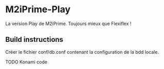 # M2iPrime-Play
La version Play de M2iPrime. Toujours mieux que Flexiflex !

## Build instructions
Créer le fichier conf/db.conf contenant la configuration de la bdd locale.

TODO Konami code
